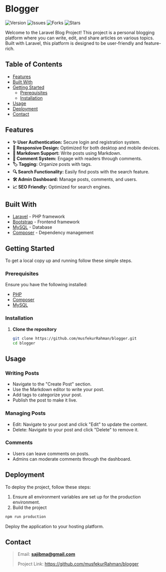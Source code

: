 # Blogger


![Version](https://img.shields.io/badge/version-1.0.0-blue)
![Issues](https://img.shields.io/github/issues/musfekurRahman/blogger)
![Forks](https://img.shields.io/github/forks/musfekurRahman/blogger)
![Stars](https://img.shields.io/github/stars/musfekurRahman/blogger)

Welcome to the Laravel Blog Project! This project is a personal blogging platform where you can write, edit, and share articles on various topics. Built with Laravel, this platform is designed to be user-friendly and feature-rich.

## Table of Contents

- [Features](#features)
- [Built With](#built-with)
- [Getting Started](#getting-started)
    - [Prerequisites](#prerequisites)
    - [Installation](#installation)
- [Usage](#usage)
- [Deployment](#deployment)
- [Contact](#contact)


## Features

- **✨ User Authentication:** Secure login and registration system.
- **📱 Responsive Design:** Optimized for both desktop and mobile devices.
- **📝 Markdown Support:** Write posts using Markdown.
- **💬 Comment System:** Engage with readers through comments.
- **🏷️ Tagging:** Organize posts with tags.
- **🔍 Search Functionality:** Easily find posts with the search feature.
- **🛠️ Admin Dashboard:** Manage posts, comments, and users.
- **📈 SEO Friendly:** Optimized for search engines.


## Built With

- [Laravel](https://laravel.com/) - PHP framework
- [Bootstrap](https://getbootstrap.com/) - Frontend framework
- [MySQL](https://www.mysql.com/) - Database
- [Composer](https://getcomposer.org/) - Dependency management

## Getting Started

To get a local copy up and running follow these simple steps.

### Prerequisites

Ensure you have the following installed:
- [PHP](https://www.php.net/)
- [Composer](https://getcomposer.org/)
- [MySQL](https://www.mysql.com/)

### Installation

1. **Clone the repository**
   ```bash
   git clone https://github.com/musfekurRahman/blogger.git
   cd blogger
   ```

## Usage

### Writing Posts
- Navigate to the "Create Post" section.
- Use the Markdown editor to write your post.
- Add tags to categorize your post.
- Publish the post to make it live.
### Managing Posts
- Edit: Navigate to your post and click "Edit" to update the content.
- Delete: Navigate to your post and click "Delete" to remove it.
### Comments
- Users can leave comments on posts.
- Admins can moderate comments through the dashboard.

## Deployment
To deploy the project, follow these steps:

1. Ensure all environment variables are set up for the production environment.
2. Build the project
 ```bash
npm run production
 ```
Deploy the application to your hosting platform.

## Contact
> Email: **sajibma@gmail.com**
> 
> Project Link: https://github.com/musfekurRahman/blogger
